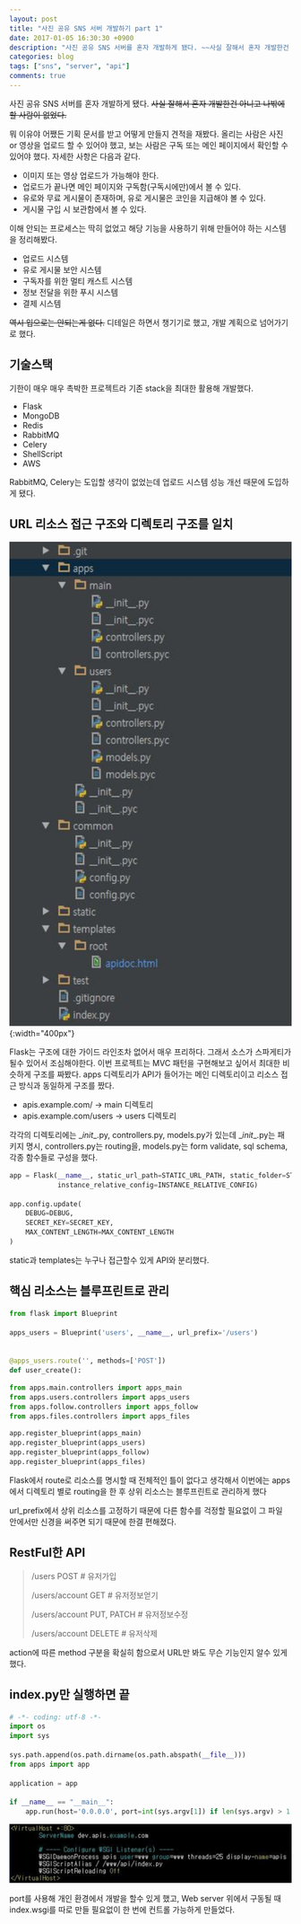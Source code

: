 ```yaml
---
layout: post
title: "사진 공유 SNS 서버 개발하기 part 1"
date: 2017-01-05 16:30:30 +0900
description: "사진 공유 SNS 서버를 혼자 개발하게 됐다. ~~사실 잘해서 혼자 개발한건 아니고 나밖에 할 사람이 없었다.~~"
categories: blog
tags: ["sns", "server", "api"]
comments: true
---
```


사진 공유 SNS 서버를 혼자 개발하게 됐다. ~~사실 잘해서 혼자 개발한건 아니고 나밖에 할 사람이 없었다.~~

뭐 이유야 어쨌든 기획 문서를 받고 어떻게 만들지 견적을 재봤다. 올리는 사람은 사진 or 영상을 업로드 할 수 있어야 했고, 보는 사람은 구독 또는 메인 페이지에서 확인할 수 있어야 했다. 자세한 사항은 다음과 같다.

- 이미지 또는 영상 업로드가 가능해야 한다.
- 업로드가 끝나면 메인 페이지와 구독함(구독시에만)에서 볼 수 있다.
- 유로와 무료 게시물이 존재하며, 유로 게시물은 코인을 지급해야 볼 수 있다.
- 게시물 구입 시 보관함에서 볼 수 있다.

이해 안되는 프로세스는 딱히 없었고 해당 기능을 사용하기 위해 만들어야 하는 시스템을 정리해봤다.

- 업로드 시스템
- 유로 게시물 보안 시스템
- 구독자를 위한 멀티 캐스트 시스템
- 정보 전달을 위한 푸시 시스템
- 결제 시스템

~~역시 입으로는 안되는게 없다.~~ 디테일은 하면서 챙기기로 했고, 개발 계획으로 넘어가기로 했다.

## 기술스택

기한이 매우 매우 촉박한 프로젝트라 기존 stack을 최대한 활용해 개발했다.

- Flask
- MongoDB
- Redis
- RabbitMQ
- Celery
- ShellScript
- AWS

RabbitMQ, Celery는 도입할 생각이 없었는데 업로드 시스템 성능 개선 때문에 도입하게 됐다.

## URL 리소스 접근 구조와 디렉토리 구조를 일치

![implement-sns-server-for-sharing-photo-part-1-01](/assets/images/implement-sns-server-for-sharing-photo-part-1-01.jpg){:width="400px"}

Flask는 구조에 대한 가이드 라인조차 없어서 매우 프리하다. 그래서 소스가 스파게티가 될수 있어서 조심해야한다. 이번 프로젝트는 MVC 패턴을 구현해보고 싶어서 최대한 비슷하게 구조를 짜봤다. apps 디렉토리가 API가 들어가는 메인 디렉토리이고 리소스 접근 방식과 동일하게 구조를 짰다.

- apis.example.com/ -> main 디렉토리
- apis.example.com/users -> users 디렉토리

각각의 디렉토리에는 \__init__.py, controllers.py, models.py가 있는데 \__init__.py는 패키지 명시, controllers.py는 routing을, models.py는 form validate, sql schema, 각종 함수들로 구성을 했다.

```py
app = Flask(__name__, static_url_path=STATIC_URL_PATH, static_folder=STATIC_FOLDER, template_folder=TEMPLATE_FOLDER,
            instance_relative_config=INSTANCE_RELATIVE_CONFIG)

app.config.update(
    DEBUG=DEBUG,
    SECRET_KEY=SECRET_KEY,
    MAX_CONTENT_LENGTH=MAX_CONTENT_LENGTH
)
```

static과 templates는 누구나 접근할수 있게 API와 분리했다.

## 핵심 리소스는 블루프린트로 관리

```py
from flask import Blueprint

apps_users = Blueprint('users', __name__, url_prefix='/users')


@apps_users.route('', methods=['POST'])
def user_create():
```

```py
from apps.main.controllers import apps_main
from apps.users.controllers import apps_users
from apps.follow.controllers import apps_follow
from apps.files.controllers import apps_files
```

```py
app.register_blueprint(apps_main)
app.register_blueprint(apps_users)
app.register_blueprint(apps_follow)
app.register_blueprint(apps_files)
```

Flask에서 route로 리소스를 명시할 때 전체적인 틀이 없다고 생각해서 이번에는 apps에서 디렉토리 별로 routing을 한 후 상위 리소스는 블루프린트로 관리하게 했다

url_prefix에서 상위 리소스를 고정하기 때문에 다른 함수를 걱정할 필요없이 그 파일 안에서만 신경을 써주면 되기 때문에 한결 편해졌다.

## RestFul한 API

> /users POST  # 유저가입
>
> /users/account GET  # 유저정보얻기
>
> /users/account PUT, PATCH  # 유저정보수정
>
> /users/account DELETE  # 유저삭제

action에 따른 method 구분을 확실히 함으로서 URL만 봐도 무슨 기능인지 알수 있게 했다.

## index.py만 실행하면 끝

```py
# -*- coding: utf-8 -*-
import os
import sys

sys.path.append(os.path.dirname(os.path.abspath(__file__)))
from apps import app

application = app

if __name__ == "__main__":
    app.run(host='0.0.0.0', port=int(sys.argv[1]) if len(sys.argv) > 1 else 7777, debug=True)
```

![implement-sns-server-for-sharing-photo-part-1-02](/assets/images/implement-sns-server-for-sharing-photo-part-1-02.jpg)

port를 사용해 개인 환경에서 개발을 할수 있게 했고, Web server 위에서 구동될 때 index.wsgi를 따로 만들 필요없이 한 번에 컨트롤 가능하게 만들었다.

